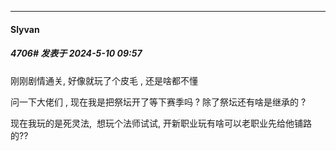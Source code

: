 ﻿
*****

####  Slyvan  
##### 4706#       发表于 2024-5-10 09:57

刚刚剧情通关, 好像就玩了个皮毛 , 还是啥都不懂 

问一下大佬们 , 现在我是把祭坛开了等下赛季吗 ? 除了祭坛还有啥是继承的 ?

现在我玩的是死灵法,  想玩个法师试试, 开新职业玩有啥可以老职业先给他铺路的??

